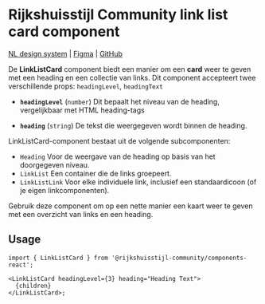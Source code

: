 <!-- @license CC0-1.0 -->

# Rijkshuisstijl Community link list card component

[NL design system](https://www.nldesignsystem.nl/alert/) | [Figma](https://www.figma.com/design/txFX5MGRf4O904dtIFcGTF/NLDS---Rijkshuisstijl---Bibliotheek?node-id=1195-4201&t=n1djYpmvDCKmAEUi-0) | [GitHub](https://github.com/nl-design-system/rijkshuisstijl-community/issues/472)

De **LinkListCard** component biedt een manier om een **card** weer te geven met een heading en een collectie van links. Dit component accepteert twee verschillende props: `headingLevel`, `headingText`

- **`headingLevel`** (`number`)
  Dit bepaalt het niveau van de heading, vergelijkbaar met HTML heading-tags

- **`heading`** (`string`)
  De tekst die weergegeven wordt binnen de heading.

LinkListCard-component bestaat uit de volgende subcomponenten:

- `Heading` Voor de weergave van de heading op basis van het doorgegeven niveau.
- `LinkList` Een container die de links groepeert.
- `LinkListLink` Voor elke individuele link, inclusief een standaardicoon (of je eigen linkcomponenten).

Gebruik deze component om op een nette manier een kaart weer te geven met een overzicht van links en een heading.

## Usage

```tsx
import { LinkListCard } from '@rijkshuisstijl-community/components-react';

<LinkListCard headingLevel={3} heading="Heading Text">
  {children}
</LinkListCard>;
```
